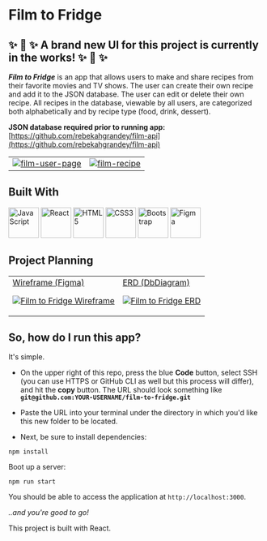 # Film to Fridge

✨ 🚧 ✨ A brand new UI for this project is currently in the works! ✨ 🚧 ✨
-
**_Film to Fridge_** is an app that allows users to make and share recipes from their favorite movies and TV shows. The user can create their own recipe and add it to the JSON database. The user can edit or delete their own recipe. All recipes in the database, viewable by all users, are categorized both alphabetically and by recipe type (food, drink, dessert).

**JSON database required prior to running app:** [https://github.com/rebekahgrandey/film-api](https://github.com/rebekahgrandey/film-api)

<table>
  <tr>
    <td>
<a href="https://ibb.co/42V1Fhk"><img src="https://i.ibb.co/8b7Ym1k/film-user-page.png" alt="film-user-page" border="0"></a>
    </td>
    <td>
    <a href="https://ibb.co/Fn75pkQ"><img src="https://i.ibb.co/ZNTB9RQ/film-recipe.png" alt="film-recipe" border="0"></a>
    </td>
  </tr>
</table>

## Built With

<a href="https://developer.mozilla.org/en-US/docs/Web/JavaScript" target="_blank" rel="noreferrer"><img src="https://raw.githubusercontent.com/danielcranney/readme-generator/main/public/icons/skills/javascript-colored.svg" width="60"  margin="30" alt="JavaScript" /></a>
<a href="https://reactjs.org/" target="_blank" rel="noreferrer"><img src="https://raw.githubusercontent.com/danielcranney/readme-generator/main/public/icons/skills/react-colored.svg" width="60" alt="React" /></a>
<a href="https://developer.mozilla.org/en-US/docs/Glossary/HTML5" target="_blank" rel="noreferrer"><img src="https://raw.githubusercontent.com/danielcranney/readme-generator/main/public/icons/skills/html5-colored.svg" width="60" alt="HTML5" /></a>
<a href="https://www.w3.org/TR/CSS/#css" target="_blank" rel="noreferrer"><img src="https://raw.githubusercontent.com/danielcranney/readme-generator/main/public/icons/skills/css3-colored.svg" width="60" alt="CSS3" /></a>
<a href="https://getbootstrap.com/" target="_blank" rel="noreferrer"><img src="https://raw.githubusercontent.com/danielcranney/readme-generator/main/public/icons/skills/bootstrap-colored.svg" width="60" alt="Bootstrap" /></a>
<a href="https://www.figma.com/" target="_blank" rel="noreferrer"><img src="https://raw.githubusercontent.com/danielcranney/readme-generator/main/public/icons/skills/figma-colored.svg" width="60" alt="Figma" /></a>

## Project Planning

<table>
  <tr>
    <td valign="top">
      <a href="https://www.figma.com/file/uQRwpzxMnDd3eSjCPc9V5q/Film-to-Fridge?node-id=0%3A1&t=DG1k2PXvVGU04gee-0" target="_blank">Wireframe (Figma)</a>

[![Film to Fridge Wireframe](https://i.ibb.co/mqpcVJC/film-wireframe.jpg)](https://www.figma.com/file/uQRwpzxMnDd3eSjCPc9V5q/Film-to-Fridge?node-id=0%3A1&t=DG1k2PXvVGU04gee-0) 

<td valign="top">
  <a href="https://dbdiagram.io/d/6352a86e4709410195b3cc30" target="_blank">ERD (DbDiagram)</a>

[![Film to Fridge ERD](https://i.ibb.co/CPJQdmG/film-erd.jpg)](https://dbdiagram.io/d/6352a86e4709410195b3cc30)
    </td>
  </tr>
  </table>

## So, how do I run this app?

It's simple.

* On the upper right of this repo, press the blue **Code** button, select SSH (you can use HTTPS or GitHub CLI as well but this process will differ), and hit the **copy** button. The URL should look something like **`git@github.com:YOUR-USERNAME/film-to-fridge.git`**

* Paste the URL into your terminal under the directory in which you'd like this new folder to be located.

* Next, be sure to install dependencies:

```
npm install
```

Boot up a server:

```
npm run start
```

You should be able to access the application at `http://localhost:3000`.

_..and you're good to go!_

This project is built with React.
